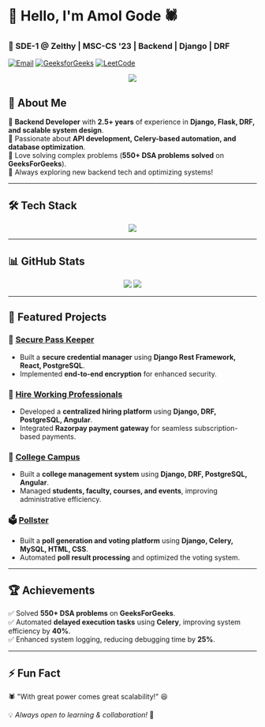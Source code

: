 # 👋 Hello, I'm Amol Gode 🕷️  
### 🚀 SDE-1 @ Zelthy | MSC-CS '23 | Backend | Django | DRF  

[![Email](https://img.shields.io/badge/Email-Contact-red?style=for-the-badge&logo=gmail)](mailto:17amolgode@gmail.com) 
[![GeeksforGeeks](https://img.shields.io/badge/GeeksforGeeks-550%2B_Problems-darkgreen?style=for-the-badge&logo=geeksforgeeks)](https://auth.geeksforgeeks.org/user/17amolgode/practice/) 
[![LeetCode](https://img.shields.io/badge/LeetCode-100%2B_Problems-orange?style=for-the-badge&logo=leetcode)](https://leetcode.com/u/17amolgode/)


<p align="center">
  <img src="https://readme-typing-svg.herokuapp.com?font=Fira+Code&pause=1000&color=00F700&width=435&lines=Backend+Developer+%7C+Django+%7C+Flask+%7C+Celery;API+Developer+%7C+PostgreSQL+%7C+Docker;Problem+Solver+%7C+550%2B+DSA+Problems+Solved" />
</p>

## 🚀 About Me

🔹 **Backend Developer** with **2.5+ years** of experience in **Django, Flask, DRF, and scalable system design**.  
🔹 Passionate about **API development, Celery-based automation, and database optimization**.  
🔹 Love solving complex problems (**550+ DSA problems solved** on **GeeksForGeeks**).  
🔹 Always exploring new backend tech and optimizing systems!  

---

## 🛠️ Tech Stack

<p align="center">
  <img src="https://skillicons.dev/icons?i=python,django,flask,postgresql,docker,redis,git,github" />
</p>

---

## 📊 GitHub Stats

<p align="center">
<!--   <img src="https://github-readme-stats.vercel.app/api?username=AmolGode&show_icons=true&theme=tokyonight" /> -->
  <img src="https://github-readme-streak-stats.herokuapp.com/?user=AmolGode&theme=tokyonight" />
  <img src="https://github-readme-stats.vercel.app/api/top-langs/?username=AmolGode&layout=compact&theme=tokyonight" />
</p>

---

## 📌 Featured Projects

### 🔑 [Secure Pass Keeper](https://github.com/AmolGode/Secure-Pass-Keeper-Django-React)
- Built a **secure credential manager** using **Django Rest Framework, React, PostgreSQL**.
- Implemented **end-to-end encryption** for enhanced security.

### 💼 [Hire Working Professionals](https://github.com/AmolGode/Hire_Working_Professionals_For_Short_Term_Work)
- Developed a **centralized hiring platform** using **Django, DRF, PostgreSQL, Angular**.
- Integrated **Razorpay payment gateway** for seamless subscription-based payments.

### 🏫 [College Campus](https://github.com/AmolGode/College-Campus)
- Built a **college management system** using **Django, DRF, PostgreSQL, Angular**.
- Managed **students, faculty, courses, and events**, improving administrative efficiency.

### 🗳️ [Pollster](https://github.com/AmolGode/Pollster)
- Built a **poll generation and voting platform** using **Django, Celery, MySQL, HTML, CSS**.
- Automated **poll result processing** and optimized the voting system.


---

## 🏆 Achievements

✅ Solved **550+ DSA problems** on **GeeksForGeeks**.  
✅ Automated **delayed execution tasks** using **Celery**, improving system efficiency by **40%**.  
✅ Enhanced system logging, reducing debugging time by **25%**.

---

## ⚡ Fun Fact

🕷️ "With great power comes great scalability!" 😆

💡 *Always open to learning & collaboration!* 🚀
